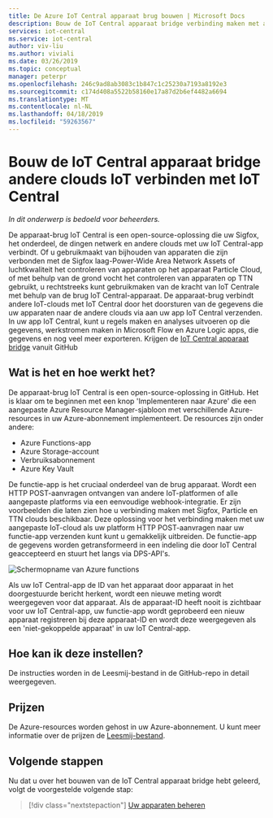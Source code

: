 ```yaml
---
title: De Azure IoT Central apparaat brug bouwen | Microsoft Docs
description: Bouw de IoT Central apparaat bridge verbinding maken met andere IoT-clouds (Sigfox, Particle, de dingen netwerk enz.) aan uw app IoT Central.
services: iot-central
ms.service: iot-central
author: viv-liu
ms.author: viviali
ms.date: 03/26/2019
ms.topic: conceptual
manager: peterpr
ms.openlocfilehash: 246c9ad8ab3083c1b847c1c25230a7193a8192e3
ms.sourcegitcommit: c174d408a5522b58160e17a87d2b6ef4482a6694
ms.translationtype: MT
ms.contentlocale: nl-NL
ms.lasthandoff: 04/18/2019
ms.locfileid: "59263567"
---
```

# <a name="build-the-iot-central-device-bridge-to-connect-other-iot-clouds-to-iot-central"></a>Bouw de IoT Central apparaat bridge andere clouds IoT verbinden met IoT Central

*In dit onderwerp is bedoeld voor beheerders.*

De apparaat-brug IoT Central is een open-source-oplossing die uw Sigfox, het onderdeel, de dingen netwerk en andere clouds met uw IoT Central-app verbindt. Of u gebruikmaakt van bijhouden van apparaten die zijn verbonden met de Sigfox laag-Power-Wide Area Network Assets of luchtkwaliteit het controleren van apparaten op het apparaat Particle Cloud, of met behulp van de grond vocht het controleren van apparaten op TTN gebruikt, u rechtstreeks kunt gebruikmaken van de kracht van IoT Centrale met behulp van de brug IoT Central-apparaat. De apparaat-brug verbindt andere IoT-clouds met IoT Central door het doorsturen van de gegevens die uw apparaten naar de andere clouds via aan uw app IoT Central verzenden. In uw app IoT Central, kunt u regels maken en analyses uitvoeren op die gegevens, werkstromen maken in Microsoft Flow en Azure Logic apps, die gegevens en nog veel meer exporteren. Krijgen de [IoT Central apparaat bridge](https://aka.ms/iotcentralgithubdevicebridge) vanuit GitHub

## <a name="what-is-it-and-how-does-it-work"></a>Wat is het en hoe werkt het?
De apparaat-brug IoT Central is een open-source-oplossing in GitHub. Het is klaar om te beginnen met een knop 'Implementeren naar Azure' die een aangepaste Azure Resource Manager-sjabloon met verschillende Azure-resources in uw Azure-abonnement implementeert. De resources zijn onder andere:
-   Azure Functions-app
-   Azure Storage-account
-   Verbruiksabonnement
-   Azure Key Vault

De functie-app is het cruciaal onderdeel van de brug apparaat. Wordt een HTTP POST-aanvragen ontvangen van andere IoT-platformen of alle aangepaste platforms via een eenvoudige webhook-integratie. Er zijn voorbeelden die laten zien hoe u verbinding maken met Sigfox, Particle en TTN clouds beschikbaar. Deze oplossing voor het verbinding maken met uw aangepaste IoT-cloud als uw platform HTTP POST-aanvragen naar uw functie-app verzenden kunt kunt u gemakkelijk uitbreiden.
De functie-app de gegevens worden getransformeerd in een indeling die door IoT Central geaccepteerd en stuurt het langs via DPS-API's.

![Schermopname van Azure functions](media/howto-build-iotc-device-bridge/azfunctions.png)

Als uw IoT Central-app de ID van het apparaat door apparaat in het doorgestuurde bericht herkent, wordt een nieuwe meting wordt weergegeven voor dat apparaat. Als de apparaat-ID heeft nooit is zichtbaar voor uw IoT Central-app, uw functie-app wordt geprobeerd een nieuw apparaat registreren bij deze apparaat-ID en wordt deze weergegeven als een 'niet-gekoppelde apparaat' in uw IoT Central-app. 

## <a name="how-do-i-set-it-up"></a>Hoe kan ik deze instellen?
De instructies worden in de Leesmij-bestand in de GitHub-repo in detail weergegeven. 

## <a name="pricing"></a>Prijzen
De Azure-resources worden gehost in uw Azure-abonnement. U kunt meer informatie over de prijzen de [Leesmij-bestand](https://aka.ms/iotcentralgithubdevicebridge).

## <a name="next-steps"></a>Volgende stappen
Nu dat u over het bouwen van de IoT Central apparaat bridge hebt geleerd, volgt de voorgestelde volgende stap:

> [!div class="nextstepaction"]
> [Uw apparaten beheren](howto-manage-devices.md)

